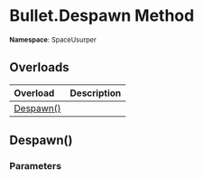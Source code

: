 # Bullet.Despawn Method

<small>**Namespace**: SpaceUsurper</small>

## Overloads

<div markdown="1" class="member-table">

| Overload | Description |
| :------- | ----------- |
| [Despawn()](#) |  | 

</div>

## Despawn()
### Parameters
